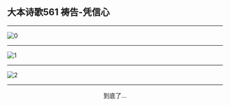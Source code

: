 
## 大本诗歌561 祷告-凭信心
        
<div id="aplayer0"></div>

---

<img alt="0" data-original="/data/d0561/0.png">

---

<img alt="1" data-original="/data/d0561/1.png">

---

<img alt="2" data-original="/data/d0561/2.png">

---

<p style="text-align: center">到底了...</p>

<script src="/js/dist-view.js"></script>

<script>
MAIN.id = 'd0561';
        
const ap0 = new APlayer({
    container: document.getElementById('aplayer0'),
    volume: 1,
    loop: 'none',
    preload: 'none',
    audio: [{
        name: '大本诗歌561.mp3',
        artist: '大本诗歌',
        url: 'https://res.wx.qq.com/voice/getvoice?mediaid=MzI0NTk3MDM5M18yMjQ3NDk0NTcx',
        cover: '/favicon'
    }]
});
</script>

